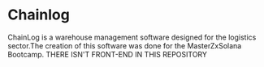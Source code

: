 # Chainlog
ChainLog is a warehouse management software designed for the logistics sector.The creation of this software was done for the MasterZxSolana Bootcamp.
THERE ISN'T FRONT-END IN THIS REPOSITORY
